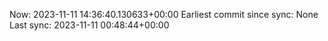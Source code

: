 Now: 2023-11-11 14:36:40.130633+00:00 Earliest commit since sync: None Last sync: 2023-11-11 00:48:44+00:00
